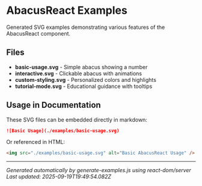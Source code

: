 # AbacusReact Examples

Generated SVG examples demonstrating various features of the AbacusReact component.

## Files

- **basic-usage.svg** - Simple abacus showing a number
- **interactive.svg** - Clickable abacus with animations
- **custom-styling.svg** - Personalized colors and highlights
- **tutorial-mode.svg** - Educational guidance with tooltips

## Usage in Documentation

These SVG files can be embedded directly in markdown:

```markdown
![Basic Usage](./examples/basic-usage.svg)
```

Or referenced in HTML:

```html
<img src="./examples/basic-usage.svg" alt="Basic AbacusReact Usage" />
```

---

_Generated automatically by generate-examples.js using react-dom/server_
_Last updated: 2025-09-19T19:49:54.082Z_
